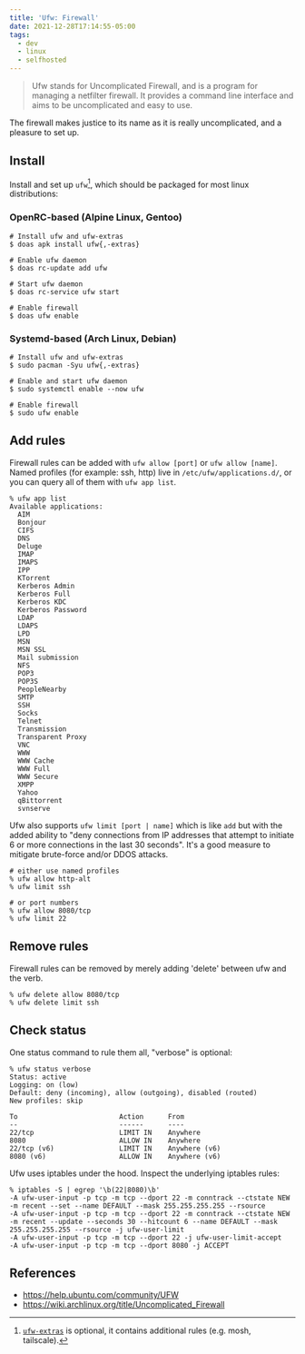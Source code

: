 ```yaml
---
title: 'Ufw: Firewall'
date: 2021-12-28T17:14:55-05:00
tags:
  - dev
  - linux
  - selfhosted
---
```


> Ufw stands for Uncomplicated Firewall, and is a program for managing a netfilter firewall. It provides a command line interface and aims to be uncomplicated and easy to use.


The firewall makes justice to its name as it is really uncomplicated, and a pleasure to set up.

## Install

Install and set up `ufw`[^1], which should be packaged for most linux
distributions:

### OpenRC-based (Alpine Linux, Gentoo)

```shell
# Install ufw and ufw-extras
$ doas apk install ufw{,-extras}

# Enable ufw daemon
$ doas rc-update add ufw

# Start ufw daemon
$ doas rc-service ufw start

# Enable firewall
$ doas ufw enable
```

### Systemd-based (Arch Linux, Debian)

```shell
# Install ufw and ufw-extras
$ sudo pacman -Syu ufw{,-extras}

# Enable and start ufw daemon
$ sudo systemctl enable --now ufw

# Enable firewall
$ sudo ufw enable
```

## Add rules

Firewall rules can be added with `ufw allow [port]` or `ufw allow [name]`.
Named profiles (for example: ssh, http) live in `/etc/ufw/applications.d/`, or you can query all of them with `ufw app list`.

```shell
% ufw app list
Available applications:
  AIM
  Bonjour
  CIFS
  DNS
  Deluge
  IMAP
  IMAPS
  IPP
  KTorrent
  Kerberos Admin
  Kerberos Full
  Kerberos KDC
  Kerberos Password
  LDAP
  LDAPS
  LPD
  MSN
  MSN SSL
  Mail submission
  NFS
  POP3
  POP3S
  PeopleNearby
  SMTP
  SSH
  Socks
  Telnet
  Transmission
  Transparent Proxy
  VNC
  WWW
  WWW Cache
  WWW Full
  WWW Secure
  XMPP
  Yahoo
  qBittorrent
  svnserve
```

Ufw also supports `ufw limit [port | name]` which is like `add` but with the
added ability to "deny connections from IP addresses that attempt to initiate
6 or more connections in the last 30 seconds". It's a good measure to mitigate brute-force and/or DDOS attacks.

```shell
# either use named profiles
% ufw allow http-alt
% ufw limit ssh

# or port numbers
% ufw allow 8080/tcp
% ufw limit 22
```

## Remove rules

Firewall rules can be removed by merely adding 'delete' between ufw and the verb.

```shell
% ufw delete allow 8080/tcp
% ufw delete limit ssh
```

## Check status

One status command to rule them all, "verbose" is optional:

```shell
% ufw status verbose
Status: active
Logging: on (low)
Default: deny (incoming), allow (outgoing), disabled (routed)
New profiles: skip

To                         Action      From
--                         ------      ----
22/tcp                     LIMIT IN    Anywhere
8080                       ALLOW IN    Anywhere
22/tcp (v6)                LIMIT IN    Anywhere (v6)
8080 (v6)                  ALLOW IN    Anywhere (v6)
```

Ufw uses iptables under the hood. Inspect the underlying iptables rules:

```shell
% iptables -S | egrep '\b(22|8080)\b'
-A ufw-user-input -p tcp -m tcp --dport 22 -m conntrack --ctstate NEW -m recent --set --name DEFAULT --mask 255.255.255.255 --rsource
-A ufw-user-input -p tcp -m tcp --dport 22 -m conntrack --ctstate NEW -m recent --update --seconds 30 --hitcount 6 --name DEFAULT --mask 255.255.255.255 --rsource -j ufw-user-limit
-A ufw-user-input -p tcp -m tcp --dport 22 -j ufw-user-limit-accept
-A ufw-user-input -p tcp -m tcp --dport 8080 -j ACCEPT
```

## References

- https://help.ubuntu.com/community/UFW
- https://wiki.archlinux.org/title/Uncomplicated_Firewall


[^1]: [`ufw-extras`](https://github.com/xyproto/ufw-extras) is optional, it contains additional rules (e.g. mosh, tailscale).
